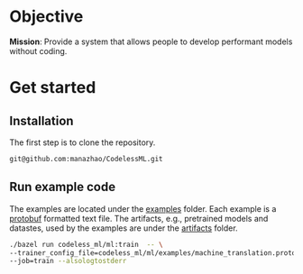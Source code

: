 # Objective
**Mission**: Provide a system that allows people to develop performant models
without coding.

# Get started
## Installation
The first step is to clone the repository.
```sh
git@github.com:manazhao/CodelessML.git
```

## Run example code
The examples are located under the [examples](codeless_ml/ml/examples) folder.
Each example is a [protobuf]() formatted text file. The artifacts, e.g.,
pretrained models and datastes, used by the examples are under the [artifacts]()
folder. 

```sh
./bazel run codeless_ml/ml:train  -- \
--trainer_config_file=codeless_ml/ml/examples/machine_translation.prototext \
--job=train --alsologtostderr
```



